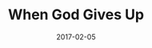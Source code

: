 ---
title: "When God Gives Up"
speaker: "Barry Gin"
date: "2017-02-05"
sermonUrl: "//35.190.93.184/sermons/20170205_sunday_barry_gin_when_god_gives_up.mp3"
---